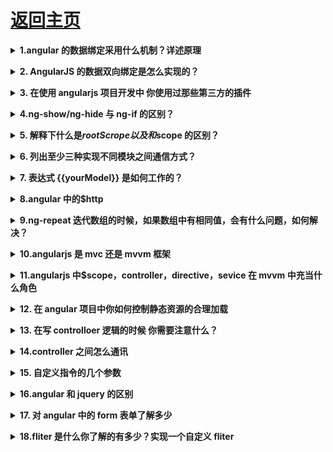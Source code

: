# [返回主页](https://github.com/yisainan/web-interview/blob/master/README.md)

<b><details><summary>1.angular 的数据绑定采用什么机制？详述原理</summary></b>

参考答案：脏检查机制。

解析：
双向数据绑定是 AngularJS 的核心机制之一。当 view 中有任何数据变化时，会更新到 model ，当 model 中数据有变化时，view 也会同步更新，显然，这需要一个监控。

原理就是，Angular 在 scope 模型上设置了一个监听队列，用来监听数据变化并更新 view 。每次绑定一个东西到 view 上时 AngularJS 就会往 $watch 队列里插入一条 $watch ，用来检测它监视的 model 里是否有变化的东西。当浏览器接收到可以被 angular context 处理的事件时， $digest 循环就会触发，遍历所有的 $watch ，最后更新 dom。

[参与互动](https://github.com/yisainan/web-interview/issues/525)

</details>

<b><details><summary>2. AngularJS 的数据双向绑定是怎么实现的？</summary></b>

参考答案：

1、每个双向绑定的元素都有一个 watcher

2、在某些事件发生的时候，调用 digest 脏数据检测。

这些事件有：表单元素内容变化、Ajax 请求响应、点击按钮执行的函数等。

3、脏数据检测会检测 rootscope 下所有被 watcher 的元素。

\$digest 函数就是脏数据监测

[参与互动](https://github.com/yisainan/web-interview/issues/526)

</details>

<b><details><summary>3. 在使用 angularjs 项目开发中 你使用过那些第三方的插件</summary></b>

参考答案：AngularUi ui-router oclazyload 等等 附上一篇文章仔细去看看 https://segmentfault.com/a/1190000003858219

[参与互动](https://github.com/yisainan/web-interview/issues/527)

</details>

<b><details><summary>4.ng-show/ng-hide 与 ng-if 的区别？</summary></b>

参考答案：我们都知道 ng-show/ng-hide 实际上是通过 display 来进行隐藏和显示的。而 ng-if 实际上控制 dom 节点的增删除来实现的。因此如果我们是根据不同的条件来进行 dom 节点的加载的话，那么 ng-if 的性能好过 ng-show.

[参与互动](https://github.com/yisainan/web-interview/issues/528)

</details>

<b><details><summary>5. 解释下什么是$rootScrope以及和$scope 的区别？</summary></b>

参考答案：通俗的说$rootScrope 页面所有$scope 的父亲。

解析：

我们来看下如何产生$rootScope和$scope 吧。

step1: Angular 解析 ng-app 然后在内存中创建\$rootScope。

step2:angular 回继续解析，找到{{}}表达式，并解析成变量。

step3: 接着会解析带有 ng-controller 的 div 然后指向到某个 controller 函数。 这个时候在这个 controller 函数变成一个\$scope 对象实例。

[参与互动](https://github.com/yisainan/web-interview/issues/529)

</details>

<b><details><summary>6. 列出至少三种实现不同模块之间通信方式？</summary></b>

参考答案：

* Service
* events, 指定绑定的事件
* 使用 \$rootScope
* controller 之间直接使用$parent, $\$childHead 等
* directive 指定属性进行数据绑定

[参与互动](https://github.com/yisainan/web-interview/issues/530)

</details>

<b><details><summary>7. 表达式 {{yourModel}} 是如何工作的？</summary></b>

参考答案：

它依赖于 $interpolation服务，在初始化页面html后，它会找到这些表达式，并且进行标记，于是每遇见一个 {{}} ，则会设置一个 $watch 。而 $interpolation 会返回一个带有上下文参数的函数，最后该函数执行，则算是表达式 $parse 到那个作用域上。

[参与互动](https://github.com/yisainan/web-interview/issues/531)

</details>

<b><details><summary>8.angular 中的\$http</summary></b>

参考答案：\$http 是 AngularJS 中的一个核心服务，用于读取远程服务器的数据。

我们可以使用内置的$http服务直接同外部进行通信。$http 服务只是简单的封装了浏览器原生的 XMLHttpRequest 对象。

[参与互动](https://github.com/yisainan/web-interview/issues/532)

</details>

<b><details><summary>9.ng-repeat 迭代数组的时候，如果数组中有相同值，会有什么问题，如何解决？</summary></b>

参考答案：会提示 Duplicates in a repeater are not allowed. 加 track by \$index 可解决。当然，也可以 trace by 任何一个普通的值，只要能唯一性标识数组中的每一项即可（建立 dom 和数据之间的关联）

[参与互动](https://github.com/yisainan/web-interview/issues/533)

</details>

<b><details><summary>10.angularjs 是 mvc 还是 mvvm 框架</summary></b>

参考答案：mvvm

解析：

首先阐述下你对 mvc 和 mvvm 的理解:

首先为什么我们会需要 MVC？因为随着代码规模越来越大，切分职责是大势所趋，还有为了后期维护方便，修改一块功能不影响其他功能。还有为了复用，因为很多逻辑是一样的。而 MVC 只是手段，终极目标是模块化和复用。

mvvm 的优点

低耦合：View 可以独立于 Model 变化和修改，同一个 ViewModel 可以被多个 View 复用；并且可以做到 View 和 Model 的变化互不影响；

可重用性：可以把一些视图的逻辑放在 ViewModel，让多个 View 复用；

独立开发：开发人员可以专注与业务逻辑和数据的开发（ViewModemvvmdi 计人员可以专注于 UI(View)的设计；

可测试性：清晰的 View 分层，使得针对表现层业务逻辑的测试更容易，更简单。

在 angular 中 MVVM 模式主要分为四部分：

View：它专注于界面的显示和渲染，在 angular 中则是包含一堆声明式 Directive 的视图模板。

ViewModel：它是 View 和 Model 的粘合体，负责 View 和 Model 的交互和协作，它负责给 View 提供显示的数据，以及提供了 View 中 Command 事件操作 Model 的途径；在 angular 中\$scope 对象充当了这个 ViewModel 的角色；

Model：它是与应用程序的业务逻辑相关的数据的封装载体，它是业务领域的对象，Model 并不关心会被如何显示或操作，所以模型也不会包含任何界面显示相关的逻辑。在 web 页面中，大部分 Model 都是来自 Ajax 的服务端返回数据或者是全局的配置对象；而 angular 中的 service 则是封装和处理这些与 Model 相关的业务逻辑的场所，这类的业务服务是可以被多个 Controller 或者其他 service 复用的领域服务。

Controller：这并不是 MVVM 模式的核心元素，但它负责 ViewModel 对象的初始化，它将组合一个或者多个 service 来获取业务领域 Model 放在 ViewModel 对象上，使得应用界面在启动加载的时候达到一种可用的状态。

mvc 的界面和逻辑关联紧密，数据直接从数据库读取。mvvm 的界面与 viewmode 是松耦合，界面数据从 viewmodel 中获取。所以 angularjs 更倾向于 mvvm

[参与互动](https://github.com/yisainan/web-interview/issues/534)

</details>

<b><details><summary>11.angularjs 中\$scope，controller，directive，sevice 在 mvvm 中充当什么角色</summary></b>

参考答案：如果你不知道，第一题的分析以及很明确，仔细再仔细的看一遍

[参与互动](https://github.com/yisainan/web-interview/issues/535)

</details>

<b><details><summary>12. 在 angular 项目中你如何控制静态资源的合理加载</summary></b>

参考答案：

[参与互动](https://github.com/yisainan/web-interview/issues/536)

</details>

<b><details><summary>13. 在写 controlloer 逻辑的时候 你需要注意什么？</summary></b>

参考答案：

1. 简化代码（这个是所有开发人员都要具备的）

2. 坚决不能操作 dom 节点 这个时候可能会问 为什么不能啊

你的回答是：DOM 操作只能出现在指令（directive）中。最不应该出现的位置就是服务（service）中。Angular 倡导以测试驱动开发，在 service 或者 controller 中出现了 DOM 操作，那么也就意味着的测试是无法通过的。当然，这只是一点，重要的是使用 Angular 的其中一个好处是啥，那就是双向数据绑定，这样就能专注于处理业务逻辑，无需关系一堆堆的 DOM 操作。如果在 Angular 的代码中还到处充斥着各种 DOM 操作，那为什么不直接使用 jquery 去开发呢。

测试驱动开发是什么呢？普及一下：

测试驱动开发，英文全称 Test-Driven Development，简称 TDD，是一种不同于传统软件开发流程的新型的开发方法。它要求在编写某个功能的代码之前先编写测试代码，然后只编写使测试通过的功能代码，通过测试来推动整个开发的进行。这有助于编写简洁可用和高质量的代码，并加速开发过程。

[参与互动](https://github.com/yisainan/web-interview/issues/537)

</details>

<b><details><summary>14.controller 之间怎么通讯</summary></b>

参考答案：

1、event

这里可以有两种方式，一种是$scope.$emit，然后通过监听$rootScope的事件获取参数；另一种是$rootScope.$broadcast，通过监听$scope 的事件获取参数。

这两种方法在最新版本的 Angular 中已经没有性能区别了，主要就是事件发送的方向不同，可以按实际情况选择。

2、service

可以创建一个专用的事件 Service，也可以按照业务逻辑切分，将数据存储在相应的 Service 中

3、\$rootScope

这个方法可能会比较 dirty 一点，胜在方便，也就是把数据存在$rootScope中，这样各个子$scope 都可以调用，不过需要注意一下生命周期

4、直接使用$scope.$\$nextSibling 及类似的属性

类似的还有$scope.$parent。这个方法的缺点就更多了，官方不推荐使用任何\$\$开头的属性，既增加了耦合，又需要处理异步的问题，而且 scope 的顺序也不是固定的。不推荐

另外就是通过本地存储、全局变量或者现代浏览器的 postMessage 来传递参数了，除非特殊情况，请避免这类方式。

[参与互动](https://github.com/yisainan/web-interview/issues/538)

</details>

<b><details><summary>15. 自定义指令的几个参数</summary></b>

参考答案：

说几个常用的如：

restrict: 指令在 dom 中的声明形式 E（元素）A（属性）C（类名）M（注释）

template：两种形式，一种 HTML 文本；一个可以接受两个参数的函数，tElemetn 和 tAttrs，并返回一个代表模板的字符串。模板字符串必须存在一个根 DOM 元素

templateUrl: 两种形式，一种代表外部 HTML 文件路径的字符串；一个可以接受两个参数的函数，参数为 tElement 和 tAttrs，并返回一个外部 HTML 文件路径的字符串

compile (对象或函数)：compile 选项可以返回一个对象或函数。如果设置了 compile 函数, 说明我们希望在指令和实时数据被放到 DOM 中之前进行 DOM 操作, 在这个函数中进行诸如添加和删除节点等 DOM 操作是安全的。本质上, 当我们设置了 link 选项, 实际上是创建了一个 postLink() 链接函数, 以便 compile() 函数可以定义链接函数。

然后又是传送门：http://www.cnblogs.com/mliudong/p/4180680.html

compile 和 link 的区别：

编译的时候，compile 转换 dom，碰到绑定监听器的地方就先存着，有几个存几个，到最后汇总成一个 link 函数，一并执行，提升了性能。

[参与互动](https://github.com/yisainan/web-interview/issues/539)

</details>

<b><details><summary>16.angular 和 jquery 的区别</summary></b>

参考答案：

angular 是基于数据驱动，所以 angular 适合做数据操作比较繁琐的项目（这里可以再提一下单页面应用，如果你不会福利又来了 http://www.zhihu.com/question/20792064）

jquery 是基于 dom 驱动，jquery 适合做 dom 操作多的项目

[参与互动](https://github.com/yisainan/web-interview/issues/540)

</details>

<b><details><summary>17. 对 angular 中的 form 表单了解多少</summary></b>

参考答案：

Angular 对 input 元素的 type 进行了扩展，一共提供了以下 10 种类型：

text

number

url

email

radio

checkbox

hidden

button

submit

reset

Angular 为表单内置了 4 中 CSS 样式。

ng-valid 校验合法状态

ng-invalid 校验非法状态

ng-pristine 如果要使用原生的 form，需要设置这个值

ng-dirty      表单处于脏数据状态

Angular 在对表单进行自动校验的时候会校验 Model 上的属性，如果不设置 ng-model，则 Angular 无法知道 myForm.\$invalid 这个值是否为真。

校验的一下内容

required 表示是否输入内容

ng-maxlength 最大长度

ng-minlength 最小长度

例子：传送门https://github.com/18500047564/clutter

[参与互动](https://github.com/yisainan/web-interview/issues/541)

</details>

<b><details><summary>18.fliter 是什么你了解的有多少？实现一个自定义 fliter</summary></b>

参考答案：

date（日期）

currency（货币）

limitTo（限制数组或字符串长度）

orderBy（排序）

lowercase（小写）

uppercase（大写）

number（格式化数字，加上千位分隔符，并接收参数限定小数点位数）

filter（处理一个数组，过滤出含有某个子串的元素）

json（格式化 json 对象）

filter 有两种使用方法，

一种是直接在页面里：

```html
<p>{{now | date : ‘yyyy-MM-dd’}}</p>
```

另一种是在 js 里面用：

\$filter('过滤器名称')(需要过滤的对象, 参数 1, 参数 2, ...)

\$filter('date')(now, 'yyyy-MM-dd hh:mm:ss’); 

自定义一个去重数组的

```js
app.filter("unique", function() {
    return function(arr) {
        var n = [];
        var obj = {};

        for (var i = 0; i < arr.length; i++) {
            if (!obj[arr[i]]) {
                n.push(arr[i]);
                obj[arr[i]] = 1;
            }
        }

        return n;
    };
});
```

[参与互动](https://github.com/yisainan/web-interview/issues/542)

</details>
